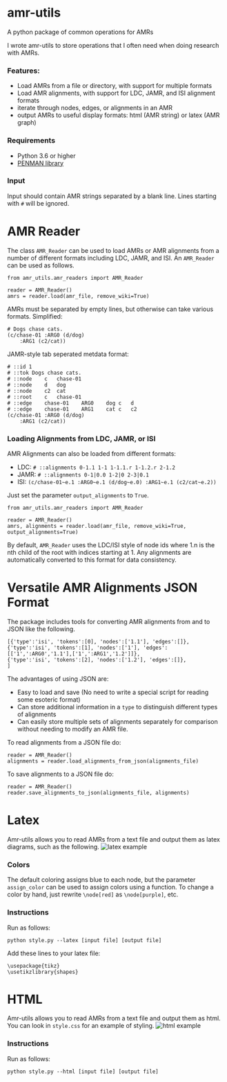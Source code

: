 # amr-utils
A python package of common operations for AMRs


I wrote amr-utils to store operations that I often need when doing research with AMRs. 
### Features:
- Load AMRs from a file or directory, with support for multiple formats
- Load AMR alignments, with support for LDC, JAMR, and ISI alignment formats
- iterate through nodes, edges, or alignments in an AMR
- output AMRs to useful display formats: html (AMR string) or latex (AMR graph)

### Requirements
- Python 3.6 or higher
- [PENMAN library](https://github.com/goodmami/penman)

### Input
Input should contain AMR strings separated by a blank line. Lines starting with `#` will be ignored.

# AMR Reader
The class `AMR_Reader` can be used to load AMRs or AMR alignments from a number of different formats including LDC, JAMR, and ISI. An `AMR_Reader` can be used as follows.

```
from amr_utils.amr_readers import AMR_Reader

reader = AMR_Reader()
amrs = reader.load(amr_file, remove_wiki=True)
```

AMRs must be separated by empty lines, but otherwise can take various formats.
Simplified:
```
# Dogs chase cats.
(c/chase-01 :ARG0 (d/dog)
	:ARG1 (c2/cat))
```

JAMR-style tab seperated metdata format:

```
# ::id 1
# ::tok Dogs chase cats.
# ::node	c	chase-01
# ::node	d	dog
# ::node	c2	cat
# ::root	c	chase-01
# ::edge	chase-01	ARG0	dog	c	d
# ::edge	chase-01	ARG1	cat	c	c2
(c/chase-01 :ARG0 (d/dog)
	:ARG1 (c2/cat))
```

### Loading Alignments from LDC, JAMR, or ISI
AMR Alignments can also be loaded from different formats:
- LDC:
`# ::alignments 0-1.1 1-1 1-1.1.r 1-1.2.r 2-1.2`
- JAMR:
`# ::alignments 0-1|0.0 1-2|0 2-3|0.1`
- ISI:
`(c/chase-01~e.1 :ARG0~e.1 (d/dog~e.0) :ARG1~e.1 (c2/cat~e.2))`

Just set the parameter `output_alignments` to `True`. 

```
from amr_utils.amr_readers import AMR_Reader

reader = AMR_Reader()
amrs, alignments = reader.load(amr_file, remove_wiki=True, output_alignments=True)
```

By default, `AMR_Reader` uses the LDC/ISI style of node ids where 1.n is the nth child of the root with indices starting at 1. 
Any alignments are automatically converted to this format for data consistency. 

# Versatile AMR Alignments JSON Format
The package includes tools for converting AMR alignments from and to JSON like the following.
```
[{'type':'isi', 'tokens':[0], 'nodes':['1.1'], 'edges':[]},
{'type':'isi', 'tokens':[1], 'nodes':['1'], 'edges':[['1',':ARG0','1.1'],['1',':ARG1','1.2']]},
{'type':'isi', 'tokens':[2], 'nodes':['1.2'], 'edges':[]},
]
```

The advantages of using JSON are:
- Easy to load and save (No need to write a special script for reading some esoteric format)
- Can store additional information in a `type` to distinguish different types of alignments
- Can easily store multiple sets of alignments separately for comparison without needing to modify an AMR file. 


To read alignments from a JSON file do:
```
reader = AMR_Reader()
alignments = reader.load_alignments_from_json(alignments_file)
```
To save alignments to a JSON file do:
```
reader = AMR_Reader()
reader.save_alignments_to_json(alignments_file, alignments)
```

# Latex
Amr-utils allows you to read AMRs from a text file and output them as latex diagrams, such as the following.
![latex example](https://github.com/ablodge/amr-utils/blob/master/latex_ex.PNG)

### Colors
The default coloring assigns blue to each node, but the parameter `assign_color` can be used to assign colors using a function. To change a color by hand, just rewrite `\node[red]` as `\node[purple]`, etc.

### Instructions
Run as follows:

`python style.py --latex [input file] [output file]`

Add these lines to your latex file:

```
\usepackage{tikz}
\usetikzlibrary{shapes}
```


# HTML
Amr-utils allows you to read AMRs from a text file and output them as html. You can look in `style.css` for an example of styling. 
![html example](https://github.com/ablodge/amr-utils/blob/master/html_ex.png)
### Instructions
Run as follows:

`python style.py --html [input file] [output file]`
